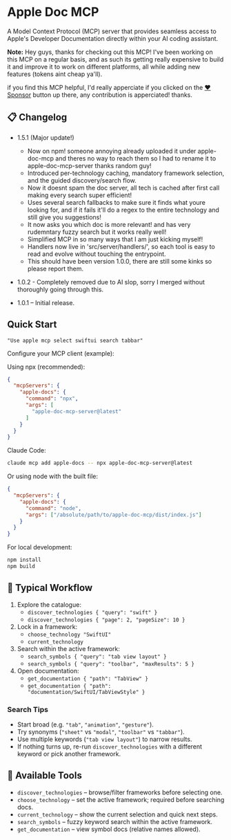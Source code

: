 # Apple Doc MCP

A Model Context Protocol (MCP) server that provides seamless access to Apple's Developer Documentation directly within your AI coding assistant.

**Note:** Hey guys, thanks for checking out this MCP! I've been working on this MCP on a regular basis, and as such its getting really expensive to build it and improve it to work on different platforms, all while adding new features (tokens aint cheap ya'll). 

if you find this MCP helpful, I'd really apperciate if you clicked on the [❤️ Sponsor](https://github.com/sponsors/MightyDillah) button up there, any contribution is apperciated! thanks.

## 📋 Changelog
- 1.5.1 (Major update!)
  - Now on npm! someone annoying already uploaded it under apple-doc-mcp and theres no way to reach them so I had to rename it to apple-doc-mcp-server thanks random guy!
  - Introduced per-technology caching, mandatory framework selection, and the guided discovery/search flow.
  - Now it doesnt spam the doc server, all tech is cached after first call making every search super efficient!
  - Uses several search fallbacks to make sure it finds what youre looking for, and if it fails it'll do a regex to the entire technology and still give you suggestions!
  - It now asks you which doc is more relevant! and has very rudemntary fuzzy search but it works really well!
  - Simplified MCP in so many ways that I am just kicking myself!
  - Handlers now live in 'src/server/handlers/', so each tool is easy to read and evolve without touching the entrypoint.
  - This should have been version 1.0.0, there are still some kinks so please report them.

- 1.0.2 - Completely removed due to AI slop, sorry I merged without thoroughly going through this.
- 1.0.1 – Initial release.

## Quick Start

```"Use apple mcp select swiftui search tabbar"```

Configure your MCP client (example):

Using npx (recommended):
```json
{
  "mcpServers": {
    "apple-docs": {
      "command": "npx",
      "args": [
        "apple-doc-mcp-server@latest"
      ]
    }
  }
}
```

Claude Code:
```bash
claude mcp add apple-docs -- npx apple-doc-mcp-server@latest
```

Or using node with the built file:
```json
{
  "mcpServers": {
    "apple-docs": {
      "command": "node",
      "args": ["/absolute/path/to/apple-doc-mcp/dist/index.js"]
    }
  }
}
```

For local development:
```bash
npm install
npm build
```

## 🔄 Typical Workflow

1. Explore the catalogue:
   - `discover_technologies { "query": "swift" }`
   - `discover_technologies { "page": 2, "pageSize": 10 }`
2. Lock in a framework:
   - `choose_technology "SwiftUI"`
   - `current_technology`
3. Search within the active framework:
   - `search_symbols { "query": "tab view layout" }`
   - `search_symbols { "query": "toolbar", "maxResults": 5 }`
4. Open documentation:
   - `get_documentation { "path": "TabView" }`
   - `get_documentation { "path": "documentation/SwiftUI/TabViewStyle" }`

### Search Tips
- Start broad (e.g. `"tab"`, `"animation"`, `"gesture"`).
- Try synonyms (`"sheet"` vs `"modal"`, `"toolbar"` vs `"tabbar"`).
- Use multiple keywords (`"tab view layout"`) to narrow results.
- If nothing turns up, re-run `discover_technologies` with a different keyword or pick another framework.

## 🧰 Available Tools
- `discover_technologies` – browse/filter frameworks before selecting one.
- `choose_technology` – set the active framework; required before searching docs.
- `current_technology` – show the current selection and quick next steps.
- `search_symbols` – fuzzy keyword search within the active framework.
- `get_documentation` – view symbol docs (relative names allowed).
